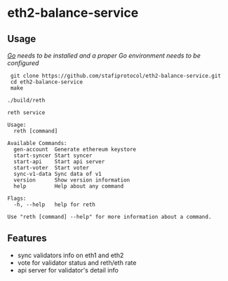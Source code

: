 # eth2-balance-service

## Usage

*[Go](https://go.dev/doc/install) needs to be installed and a proper Go environment needs to be configured*

```base
 git clone https://github.com/stafiprotocol/eth2-balance-service.git
 cd eth2-balance-service
 make
```
```
./build/reth

reth service

Usage:
  reth [command]

Available Commands:
  gen-account  Generate ethereum keystore
  start-syncer Start syncer
  start-api    Start api server
  start-voter  Start voter
  sync-v1-data Sync data of v1
  version      Show version information
  help         Help about any command

Flags:
  -h, --help   help for reth

Use "reth [command] --help" for more information about a command.
```


## Features

* sync validators info on eth1 and eth2
* vote for validator status and reth/eth rate
* api server for validator's detail info